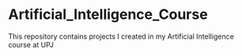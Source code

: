 # Artificial_Intelligence_Course
 This repository contains projects I created in my Artificial Intelligence course at UPJ
